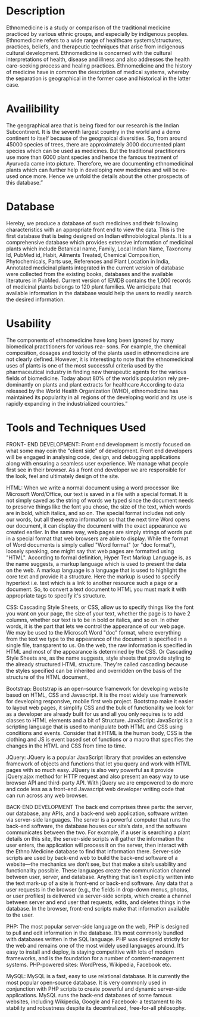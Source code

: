 # Description
Ethnomedicine is a study or comparison of the traditional medicine practiced by various ethnic groups, and especially by indigenous peoples. Ethnomedicine refers to a wide range of healthcare systems/structures, practices, beliefs, and therapeutic techniques that arise from indigenous cultural development. Ethnomedicine is concerned with the cultural interpretations of health, disease and illness and also addresses the health care-seeking process and healing practices. Ethnomedicine and the history of medicine have in common the description of medical systems, whereby the separation is geographical in the former case and historical in the latter case.

# Availibility
The geographical area that is being fixed for our research is the Indian Subcontinent. It is the seventh largest country in the world and a demo continent to itself because of the geograpical diversities. So, from around 45000 species of trees, there are approximately 3000 documented plant species which can be used as medicines. But the traditional practitioners use more than 6000 plant species and hence the famous treatment of Ayurveda came into picture. Therefore, we are documenting ethnomedicinal plants which can further help in developing new medicines and will be re-used once more. Hence we unfold the details about the other prospects of this database.”

# Database
Hereby, we produce a database of such medicines and their following characteristics with an appropriate front end to view the data. This is the first database that is being designed on Indian ethnobiological plants. It is a comprehensive database which provides extensive information of medicinal plants which include Botanical name, Family, Local Indian Name, Taxonomy Id, PubMed id, Habit, Ailments Treated, Chemical Composition, Phytochemicals, Parts use, References and Plant Location in India, Annotated medicinal plants integrated in the current version of database were collected from the existing books, databases and the available literatures in PubMed. Current version of IEMDB contains the 1,000 records of medicinal plants belongs to 120 plant families. We anticipate that available information in the database would help the users to readily search the desired information.

# Usability
The components of ethnomedicine have long been ignored by many biomedical practitioners for various rea- sons. For example, the chemical composition, dosages and toxicity of the plants used in ethnomedicine are not clearly defined. However, it is interesting to note that the ethnomedicinal uses of plants is one of the most successful criteria used by the pharmaceutical industry in finding new therapeutic agents for the various fields of biomedicine. Today about 80% of the world’s population rely pre- dominantly on plants and plant extracts for healthcare According to data released by the World Health Organization (WHO), ethnomedicine has maintained its popularity in all regions of the developing world and its use is rapidly expanding in the industrialized countries.”

# Tools and Techniques Used
FRONT- END DEVELOPMENT:
Front end development is mostly focused on what some may coin the "client side" of development. Front end developers will be engaged in analysing code, design, and debugging applications along with ensuring a seamless user experience. We manage what people first see in their browser. As a front end developer we are responsible for the look, feel and ultimately design of the site.

HTML:
When we write a normal document using a word processor like Microsoft Word/Office, our text is saved in a file with a special format. It is not simply saved as the string of words we typed since the document needs to preserve things like the font you chose, the size of the text, which words are in bold, which italics, and so on. The special format includes not only our words, but all these extra information so that the next time Word opens our document, it can display the document with the exact appearance we created earlier.
In the same way, web pages are simply strings of words put in a special format that web browsers are able to display. While the format of Word documents is simply called "Word format" (or "doc format"), loosely speaking, one might say that web pages are formatted using "HTML". 
According to formal definition, Hyper Text Markup Language is, as the name suggests, a markup language which is used to present the data on the web. A markup language is a language that is used to highlight the core text and provide it a structure. Here the markup is used to specify hypertext i.e. text which is a link to another resource such a page or a document. So, to convert a text document to HTML you must mark it with appropriate tags to specify it's structure.

CSS:
Cascading Style Sheets, or CSS, allow us to specify things like the font you want on your page, the size of your text, whether the page is to have 2 columns, whether our text is to be in bold or italics, and so on.
 In other words, it is the part that lets we control the appearance of our web page. We may be used to the Microsoft Word "doc" format, where everything from the text we type to the appearance of the document is specified in a single file, transparent to us. On the web, the raw information is specified in HTML and most of the appearance is determined by the CSS. 
Or Cascading Style Sheets are, as the name suggests, style sheets that provide styling to the already structured HTML structure. They're called cascading because the styles specified can be inherited and overridden on the basis of the structure of the HTML document., 

Bootstrap:
Bootstrap is an open-source framework for developing website based on HTML, CSS and Javascript. It is the most widely use framework for developing responsive, mobile first web project.
Bootstrap make it easier to layout web pages, it simplify CSS and the bulk of functionality we look for as a developer are already built for us and all you only requires is to add classes to HTML elements and a bit of Structure.
JavaScript:
JavaScript is a scripting language that is used to manipulate both HTML and CSS using conditions and events. Consider that it HTML is the human body, CSS is the clothing and JS is event based set of functions or a macro that specifies the changes in the HTML and CSS from time to time.

JQuery:
JQuery is a popular JavaScript library that provides an extensive framework of objects and functions that let you query and work with HTML pages with so much easy. JQuery is also very powerful as it provide jQuery.ajax method for HTTP request and also present an easy way to use browser API and third-party API.
With jQuery we are empowered to do more and code less as a front-end Javascript web developer writing code that can run across any web browser.


BACK-END DEVELOPMENT
The back end comprises three parts: the server, our database, any APIs, and a back-end web application, software written via server-side languages.
The server is a powerful computer that runs the back-end software, the database houses our site’s data, and the software communicates between the two. For example, if a user is searching a plant details on this site, the server-side scripts will gather the information the user enters, the application will process it on the server, then interact with the Ethno Medicine database to find that information there.
Server-side scripts are used by back-end web to build the back-end software of a website—the mechanics we don’t see, but that make a site’s usability and functionality possible. These languages create the communication channel between user, server, and database. Anything that isn’t explicitly written into the text mark-up of a site is front-end or back-end software. Any data that a user requests in the browser (e.g., the fields in drop-down menus, photos, or user profiles) is delivered via server-side scripts, which create a channel between server and end user that requests, edits, and deletes things in the database. In the browser, front-end scripts make that information available to the user.

PHP:
The most popular server-side language on the web, PHP is designed to pull and edit information in the database. It’s most commonly bundled with databases written in the SQL language. PHP was designed strictly for the web and remains one of the most widely used languages around. It’s easy to install and deploy, is staying competitive with lots of modern frameworks, and is the foundation for a number of content-management systems. PHP-powered sites: WordPress, Wikipedia, Facebook etc. 

MySQL:
 MySQL is a fast, easy to use relational database. It is currently the most popular open-source database. It is very commonly used in conjunction with PHP scripts to create powerful and dynamic server-side applications. MySQL runs the back-end databases of some famous websites, including Wikipedia, Google and Facebook- a testament to its stability and robustness despite its decentralized, free-for-all philosophy. 

